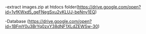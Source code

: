-extract images.zip at htdocs folder(https://drive.google.com/open?id=1yfKWxd5_geFNegSxu2vKLUJ-beNny1EQ)


-Database (https://drive.google.com/open?id=1BFmY0u3BrYq0zxY38dNF1XLdZEWSw-30)
